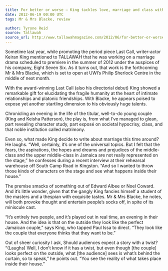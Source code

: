 ```yaml
---
title: For better or worse — King tackles love, marriage and class with latest effort
date: 2012-06-19 00:00 UTC
tags: Mr & Mrs Blacke, review

author: Tyrone Reid
source: Tallawah
source_url: http://www.tallawahmagazine.com/2012/06/for-better-or-worse-king-tackles-love.html
---
```


Sometime last year, while promoting the period piece Last Call, writer-actor
Keiran King mentioned to TALLAWAH that he was working on a marriage drama
scheduled to premiere in the summer of 2012 under the auspices of his company,
Eight Seven Six. As it turns out, that work is the forthcoming Mr & Mrs Blacke,
which is set to open at UWI’s Philip Sherlock Centre in the middle of next
month.

With the award-winning Last Call (also his directorial debut) King showed a
remarkable gift for elucidating the fragile humanity at the heart of intimate
relationships and platonic friendships. With Blacke, he appears poised to
expose yet another startling dimension to his obviously huge talents.

Chronicling an evening in the life of the titular, well-to-do young couple
(King and Keisha Patterson), the play is, from what I’ve managed to glean,
part revealing character study, part exposé on societal hypocrisy, class, and
that noble institution called matrimony.

Even so, what made King decide to write about marriage this time around? He
laughs. “Well, certainly, it’s one of the universal topics. But I felt that the
fears, the aspirations, the hopes and dreams and prejudices of the middle-class
and the upper middle-class in Jamaica are not really represented on the stage,”
he confesses during a recent interview at their rehearsal warehouse off South
Camp Road in Kingston. “And so I wanted to throw those kinds of characters on
the stage and see what happens inside their house.”

The premise smacks of something out of Edward Albee or Noel Coward. And it’s
little wonder, given that the gangly King fancies himself a student of the
masters and a thespian with exquisite tastes. Mr & Mrs Blacke, he notes, will
both provoke thought and entertain people’s socks off, in spite of its
miniscule cast.

“It’s entirely two people, and it’s played out in real time, an evening in
their house. And the idea is that on the outside they look like the perfect
Jamaican couple,” says King, who tapped Paul Issa to direct. “They look like
the couple that everyone thinks that they want to be.”

Out of sheer curiosity I ask, Should audiences expect a story with a twist?
“(Laughs) Well, I don’t know if it has a twist, but even though [the couple]
looks perfect on the outside, what [the audience] sees is what’s behind the
curtain, so to speak,” he points out. “You see the reality of what takes
place inside their house.”
